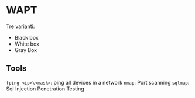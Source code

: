 # WAPT
Tre varianti:
- Black box
- White box
- Gray Box

## Tools
`fping <ip>\<mask>`: ping all devices in a network
`nmap`: Port scanning
`sqlmap`: Sql Injection Penetration Testing